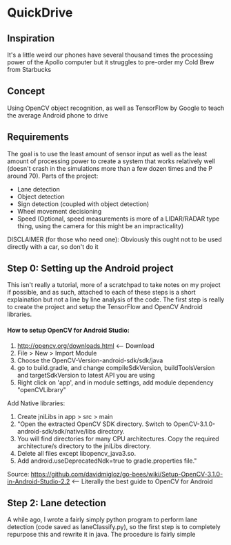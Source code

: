 # QuickDrive

## Inspiration
It's a little weird our phones have several thousand times the processing power of the Apollo computer but it struggles to pre-order my Cold Brew from Starbucks

## Concept
Using OpenCV object recognition, as well as TensorFlow by Google to teach the average Android phone to drive

## Requirements
The goal is to use the least amount of sensor input as well as the least amount of processing power to create a system that works relatively well (doesn't crash in the simulations more than a few dozen times and the P around 70).
Parts of the project:
  - Lane detection
  - Object detection
  - Sign detection (coupled with object detection)
  - Wheel movement decisioning
  - Speed (Optional, speed measurements is more of a LIDAR/RADAR type thing, using the camera for this might be an impracticality)
  
DISCLAIMER (for those who need one): Obviously this ought not to be used directly with a car, so don't do it

## Step 0: Setting up the Android project
This isn't really a tutorial, more of a scratchpad to take notes on my project if possible, and as such, attached to each of these steps is a short explaination but not a line by line analysis of the code. The first step is really to create the project and setup the TensorFlow and OpenCV Android libraries.

#### How to setup OpenCV for Android Studio:
1) http://opencv.org/downloads.html <-- Download
2) File > New > Import Module
3) Choose the OpenCV-Version-android-sdk/sdk/java
4) go to build.gradle, and change compileSdkVersion, buildToolsVersion and targetSdkVersion to latest API you are using
5) Right click on 'app', and in module settings, add module dependency "openCVLibrary"

Add Native libraries:
1) Create jniLibs in app > src > main
2) "Open the extracted OpenCV SDK directory. Switch to OpenCV-3.1.0-android-sdk/sdk/native/libs directory.
3) You will find directories for many CPU architectures. Copy the required architecture/s directory to the jniLibs directory.
4) Delete all files except libopencv_java3.so.
5) Add android.useDeprecatedNdk=true to gradle.properties file."

Source: https://github.com/davidmigloz/go-bees/wiki/Setup-OpenCV-3.1.0-in-Android-Studio-2.2 <-- Literally the best guide to OpenCV for Android

  

## Step 2: Lane detection
A while ago, I wrote a fairly simply python program to perform lane detection (code saved as laneClassify.py), so the first step is to completely repurpose this and rewrite it in java. The procedure is fairly simple
